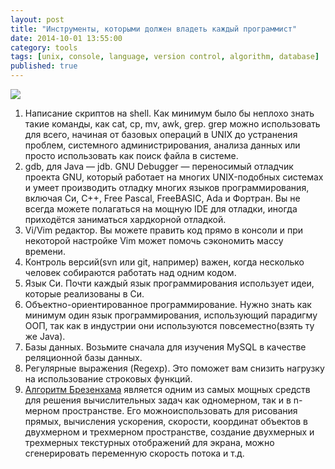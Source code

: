 ```yaml
---
layout: post
title: "Инструменты, которыми должен владеть каждый программист"
date: 2014-10-01 13:55:00
category: tools
tags: [unix, console, language, version control, algorithm, database]
published: true
---
```

<img src="http://s008.radikal.ru/i306/1410/fd/b168ee2f7f66.png" class="img-responsive" /><br />

1. Написание скриптов на shell. Как минимум было бы неплохо знать такие команды, как cat, cp, mv, awk, grep. grep можно использовать для всего, начиная от базовых операций в UNIX до устранения проблем, системного администрирования, анализа данных или просто использовать как поиск файла в системе.
2. gdb, для Java &mdash; jdb. GNU Debugger — переносимый отладчик проекта GNU, который работает на многих UNIX-подобных системах и умеет производить отладку многих языков программирования, включая Си, C++, Free Pascal, FreeBASIC, Ada и Фортран. Вы не всегда можете полагаться на мощную IDE для отладки, иногда приходётся заниматься хардкорной отладкой.
3. Vi/Vim редактор. Вы можете править код прямо в консоли и при некоторой настройке Vim может помочь сэкономить массу времени.
4. Контроль версий(svn или git, например) важен, когда несколько человек собираются работать над одним кодом. 
5. Язык Си. Почти каждый язык программирования использует идеи, которые реализованы в Си.
6. Объектно-ориентированное программирование. Нужно знать как минимум один язык программирования, использующий парадигму ООП, так как в индустрии они используются повсеместно(взять ту же Java).
7. Базы данных. Возьмите сначала для изучения MySQL в качестве реляционной базы данных.
8. Регулярные выражения (Regexp). Это поможет вам снизить нагрузку на использование строковых функций.
9. [Алгоритм Брезенхама](https://ru.wikipedia.org/wiki/%D0%90%D0%BB%D0%B3%D0%BE%D1%80%D0%B8%D1%82%D0%BC_%D0%91%D1%80%D0%B5%D0%B7%D0%B5%D0%BD%D1%85%D1%8D%D0%BC%D0%B0) является одним из самых мощных средств для решения вычислительных задач как одномерном, так и в n-мерном пространстве. Его можноиспользовать для рисования прямых, вычисления ускорения, скорости, координат объектов в двухмерном и трехмерном пространстве, создание двухмерных и трехмерных текстурных отображений для экрана, можно сгенерировать переменную скорость потока и т.д.
